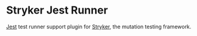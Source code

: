 # Stryker Jest Runner

[Jest](http://github.com/facebook/jest) test runner support plugin for [Stryker](http://github.com/stryker-mutator/stryker), the mutation testing framework.
